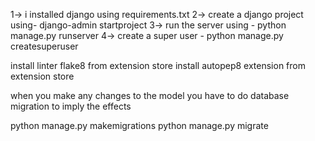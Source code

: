 1-> i installed django using requirements.txt
2-> create a django project using- django-admin startproject <project-name>
3-> run the server using - python manage.py runserver
4-> create a super user - python manage.py createsuperuser

install linter flake8 from extension store
install autopep8 extension from extension store

when you make any changes to the model you have to do database migration to imply the effects

python manage.py makemigrations
python manage.py migrate